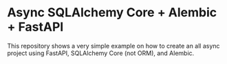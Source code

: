 # Async SQLAlchemy Core + Alembic + FastAPI

This repository shows a very simple example on how to create an all async project using FastAPI, SQLAlchemy Core (not ORM), and Alembic.
